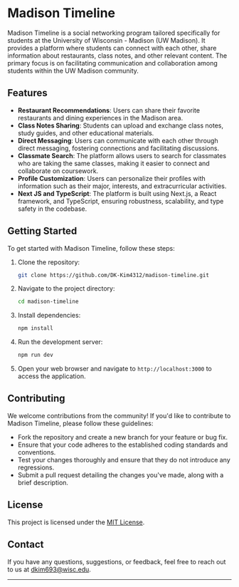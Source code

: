 # Madison Timeline

Madison Timeline is a social networking program tailored specifically for students at the University of Wisconsin - Madison (UW Madison). It provides a platform where students can connect with each other, share information about restaurants, class notes, and other relevant content. The primary focus is on facilitating communication and collaboration among students within the UW Madison community.

## Features

- **Restaurant Recommendations**: Users can share their favorite restaurants and dining experiences in the Madison area.
- **Class Notes Sharing**: Students can upload and exchange class notes, study guides, and other educational materials.
- **Direct Messaging**: Users can communicate with each other through direct messaging, fostering connections and facilitating discussions.
- **Classmate Search**: The platform allows users to search for classmates who are taking the same classes, making it easier to connect and collaborate on coursework.
- **Profile Customization**: Users can personalize their profiles with information such as their major, interests, and extracurricular activities.
- **Next JS and TypeScript**: The platform is built using Next.js, a React framework, and TypeScript, ensuring robustness, scalability, and type safety in the codebase.

## Getting Started

To get started with Madison Timeline, follow these steps:

1. Clone the repository:

    ```bash
    git clone https://github.com/DK-Kim4312/madison-timeline.git
    ```

2. Navigate to the project directory:

    ```bash
    cd madison-timeline
    ```

3. Install dependencies:

    ```bash
    npm install
    ```

4. Run the development server:

    ```bash
    npm run dev
    ```

5. Open your web browser and navigate to `http://localhost:3000` to access the application.

## Contributing

We welcome contributions from the community! If you'd like to contribute to Madison Timeline, please follow these guidelines:

- Fork the repository and create a new branch for your feature or bug fix.
- Ensure that your code adheres to the established coding standards and conventions.
- Test your changes thoroughly and ensure that they do not introduce any regressions.
- Submit a pull request detailing the changes you've made, along with a brief description.

## License

This project is licensed under the [MIT License](LICENSE).

## Contact

If you have any questions, suggestions, or feedback, feel free to reach out to us at [dkim693@wisc.edu](mailto:dkim693@wisc.edu).

---
